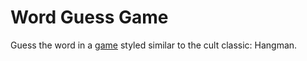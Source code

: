 # Word Guess Game

Guess the word in a [game](https://github.com/connorleee/Word-Guess-Game/deployments "Word Guess Game Application") styled similar to the cult classic: Hangman.
